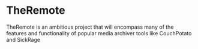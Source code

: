 # TheRemote
TheRemote is an ambitious project that will encompass many of the features and functionality of popular media archiver tools like CouchPotato and SickRage
